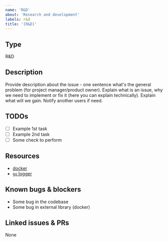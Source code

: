 ```yaml
---
name: 'R&D'
about: 'Research and development'
labels: r&d
title: '[R&D]'
---
```

## Type
R&D

## Description

Provide description about the issue - one sentence what's the general problem (for project manager/product owner). Explain what is an issue, why we need to implement or fix it (here you can explain technically). Explain what will we gain. Notify another users if need.

## TODOs

- [ ] Example 1st task
- [ ] Example 2nd task
- [ ] Some check to perform

## Resources

* [docker](https://github.com/docker)
* [`go` logger](https://github.com/uber-go/zap)

## Known bugs & blockers

- Some bug in the codebase
- Some bug in external library (docker)

## Linked issues & PRs

None
